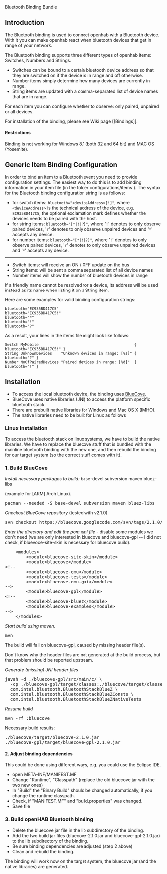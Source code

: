 Bluetooth Binding Bundle

## Introduction

The Bluetooth binding is used to connect openhab with a Bluetooth device. With it you can make openhab  react when bluetooth devices that get in range of your network.

The Bluetooth binding supports three different types of openhab items: Switches, Numbers and Strings.

- Switches can be bound to a certain bluetooth device address so that they are switched on if the device is in range and off otherwise.
- Number items simply determine how many devices are currently in range.
- String items are updated with a comma-separated list of device names that are in range.

For each item you can configure whether to observe: only paired, unpaired or all devices.

For installation of the binding, please see Wiki page [[Bindings]].

#### Restrictions

Binding is not working for Windows 8.1 (both 32 and 64 bit) and MAC OS (Yosemite).

## Generic Item Binding Configuration

In order to bind an item to a Bluetooth event you need to provide configuration settings. The easiest way to do this is to add binding information in your item file (in the folder configurations/items`). The syntax for the Bluetooth binding configuration string is as follows:


* for switch items: `bluetooth="<deviceAddress>[!]"`, where `<deviceAddress>` is the technical address of the device, e.g. `EC935BD417C5`; the optional exclamation mark defines whether the devices needs to be paired with the host.
* for string items: `bluetooth="[*|!|?]"`, where '`!`' denotes to only observe paired devices, '`?`' denotes to only observe unpaired devices and '`*`' accepts any device.
* for number items: `bluetooth="[*|!|?]"`, where '`!`' denotes to only observe paired devices, '`?`' denotes to only observe unpaired devices and '`*`' accepts any device.

***

* Switch items: will receive an ON / OFF update on the bus
* String items: will be sent a comma separated list of all device names
* Number items will show the number of bluetooth devices in range


If a friendly name cannot be resolved for a device, its address will be used instead as its name when listing it on a String item.


Here are some examples for valid binding configuration strings:

    bluetooth="EC935BD417C5"
    bluetooth="EC935BD417C5!"
    bluetooth="*"
    bluetooth="!"
    bluetooth="?"

As a result, your lines in the items file might look like follows:

    Switch MyMobile     	                                  { bluetooth="EC935BD417C5!" }
    String UnknownDevices    "Unknown devices in range: [%s]" { bluetooth="?" }
    Number NoOfPairedDevices "Paired devices in range: [%d]"  { bluetooth="!" }

## Installation

* To access the local bluetooth device, the binding uses [BlueCove](http://bluecove.org/).
* BlueCove uses native libraries (JNI) to access the platform specific bluetooth stack.
* There are prebuilt native libraries for Windows and Mac OS X (IMHO).
* The native libraries need to be built for Linux as follows

### Linux Installation

To access the bluetooth stack on linux systems, we have to build the native libraries.
We have to replace the bluecove stuff that is bundled with the mainline bluetooth binding with the new one, and then rebuild the binding for our target system (so the correct stuff comes with it).

### 1. Build BlueCove

_Install necessary packages to build:_  base-devel subversion maven bluez-libs

(example for [ARM] Arch Linux).
<pre>pacman --needed -S base-devel subversion maven bluez-libs</pre>

_Checkout BlueCove repository_ (tested with v2.1.0)
<pre>svn checkout https://bluecove.googlecode.com/svn/tags/2.1.0/</pre>

_Enter the directory and edit the pom.xml file_ -  disable some modules we don't need (we are only interested in bluecove and bluecove-gpl -- I did not check, if bluevoce-site-skin is necessary for bluecove build).

<pre>
    &lt;modules>
        &lt;module>bluecove-site-skin&lt;/module>
        &lt;module>bluecove&lt;/module>
&lt;!--
        &lt;module>bluecove-emu&lt;/module>
        &lt;module>bluecove-tests&lt;/module>
        &lt;module>bluecove-emu-gui&lt;/module>
-->
        &lt;module>bluecove-gpl&lt;/module>
&lt;!--
        &lt;module>bluecove-bluez&lt;/module>
        &lt;module>bluecove-examples&lt;/module>
-->
    &lt;/modules>
</pre>

_Start build using maven._
<pre>mvn</pre>

The build will fail on bluecove-gpl, caused by missing header file(s).

Don't know why the header files are not generated at the build process, but that problem should be reported upstream.

_Generate (missing) JNI header files_
<pre>javah -d ./bluecove-gpl/src/main/c/ \
  -cp ./bluecove-gpl/target/classes:./bluecove/target/classes \
  com.intel.bluetooth.BluetoothStackBlueZ \
  com.intel.bluetooth.BluetoothStackBlueZConsts \
  com.intel.bluetooth.BluetoothStackBlueZNativeTests</pre>

_Resume build_
<pre>mvn -rf :bluecove</pre>

Necessary build results:
<pre>./bluecove/target/bluecove-2.1.0.jar
./bluecove-gpl/target/bluecove-gpl-2.1.0.jar</pre>

#### 2. Adjust binding dependencies

This could be done using different ways, e.g. you could use the Eclipse IDE.
* open META-INF/MANIFEST.MF
* Change "Runtime", "Classpath" (replace the old bluecove jar with the two new ones)
* In "Build" the "Binary Build" should be changed automatically, if you change the runtime classpath.
* Check, if "MANIFEST.MF" and "build.properties" was changed.
* Save file

### 3. Build openHAB Bluetooth binding

* Delete the bluecove jar file in the lib subdirectory of the binding.
* Add the two build jar files (bluecove-2.1.0.jar and bluecove-gpl-2.1.0.jar) to the lib subdirectory of the binding.
* Be sure binding dependencies are adjusted (step 2 above)
* Clean and rebuild the binding.

The binding will work now on the target system, the bluecove jar (and the native libraries) are generated. 
